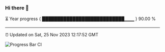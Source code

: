 ### Hi there 👋

⏳ Year progress { ███████████████████████████▁▁▁ } 90.00 %

---

⏰ Updated on Sat, 25 Nov 2023 12:17:52 GMT

![Progress Bar CI](https://github.com/liununu/liununu/workflows/Progress%20Bar%20CI/badge.svg)
